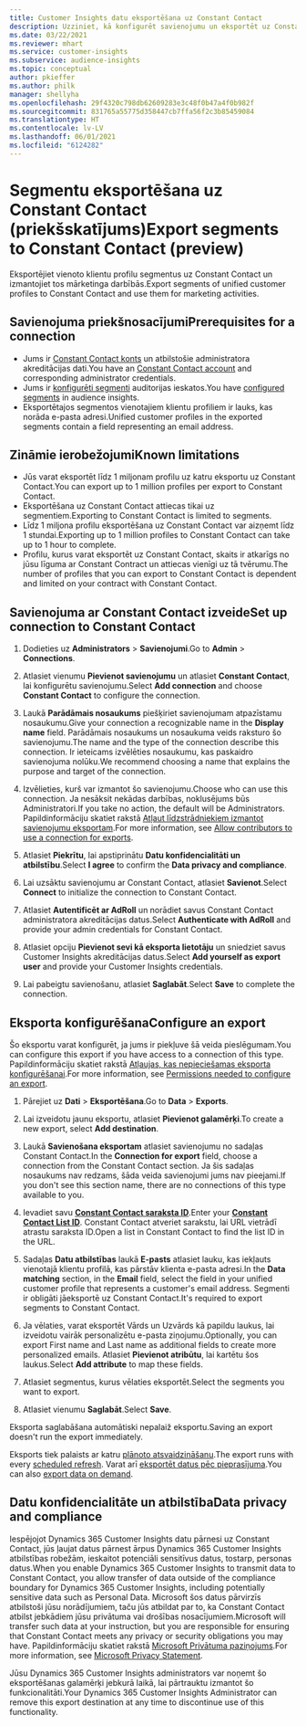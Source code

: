 ```yaml
---
title: Customer Insights datu eksportēšana uz Constant Contact
description: Uzziniet, kā konfigurēt savienojumu un eksportēt uz Constant Contact.
ms.date: 03/22/2021
ms.reviewer: mhart
ms.service: customer-insights
ms.subservice: audience-insights
ms.topic: conceptual
author: pkieffer
ms.author: philk
manager: shellyha
ms.openlocfilehash: 29f4320c798db62609283e3c48f0b47a4f0b982f
ms.sourcegitcommit: 831765a55775d358447cb7ffa56f2c3b85459084
ms.translationtype: HT
ms.contentlocale: lv-LV
ms.lasthandoff: 06/01/2021
ms.locfileid: "6124282"
---
```

# <a name="export-segments-to-constant-contact-preview"></a><span data-ttu-id="b83b5-103">Segmentu eksportēšana uz Constant Contact (priekšskatījums)</span><span class="sxs-lookup"><span data-stu-id="b83b5-103">Export segments to Constant Contact (preview)</span></span>

<span data-ttu-id="b83b5-104">Eksportējiet vienoto klientu profilu segmentus uz Constant Contact un izmantojiet tos mārketinga darbībās.</span><span class="sxs-lookup"><span data-stu-id="b83b5-104">Export segments of unified customer profiles to Constant Contact and use them for marketing activities.</span></span> 

## <a name="prerequisites-for-a-connection"></a><span data-ttu-id="b83b5-105">Savienojuma priekšnosacījumi</span><span class="sxs-lookup"><span data-stu-id="b83b5-105">Prerequisites for a connection</span></span>

-   <span data-ttu-id="b83b5-106">Jums ir [Constant Contact konts](https://www.constantcontact.com/account-home) un atbilstošie administratora akreditācijas dati.</span><span class="sxs-lookup"><span data-stu-id="b83b5-106">You have an [Constant Contact account](https://www.constantcontact.com/account-home) and corresponding administrator credentials.</span></span>
-   <span data-ttu-id="b83b5-107">Jums ir [konfigurēti segmenti](segments.md) auditorijas ieskatos.</span><span class="sxs-lookup"><span data-stu-id="b83b5-107">You have [configured segments](segments.md) in audience insights.</span></span>
-   <span data-ttu-id="b83b5-108">Eksportētajos segmentos vienotajiem klientu profiliem ir lauks, kas norāda e-pasta adresi.</span><span class="sxs-lookup"><span data-stu-id="b83b5-108">Unified customer profiles in the exported segments contain a field representing an email address.</span></span>

## <a name="known-limitations"></a><span data-ttu-id="b83b5-109">Zināmie ierobežojumi</span><span class="sxs-lookup"><span data-stu-id="b83b5-109">Known limitations</span></span>

- <span data-ttu-id="b83b5-110">Jūs varat eksportēt līdz 1 miljonam profilu uz katru eksportu uz Constant Contact.</span><span class="sxs-lookup"><span data-stu-id="b83b5-110">You can export up to 1 million profiles per export to Constant Contact.</span></span>
- <span data-ttu-id="b83b5-111">Eksportēšana uz Constant Contact attiecas tikai uz segmentiem.</span><span class="sxs-lookup"><span data-stu-id="b83b5-111">Exporting to Constant Contact is limited to segments.</span></span>
- <span data-ttu-id="b83b5-112">Līdz 1 miljona profilu eksportēšana uz Constant Contact var aizņemt līdz 1 stundai.</span><span class="sxs-lookup"><span data-stu-id="b83b5-112">Exporting up to 1 million profiles to Constant Contact can take up to 1 hour to complete.</span></span> 
- <span data-ttu-id="b83b5-113">Profilu, kurus varat eksportēt uz Constant Contact, skaits ir atkarīgs no jūsu līguma ar Constant Contract un attiecas vienīgi uz tā tvērumu.</span><span class="sxs-lookup"><span data-stu-id="b83b5-113">The number of profiles that you can export to Constant Contact is dependent and limited on your contract with Constant Contact.</span></span>

## <a name="set-up-connection-to-constant-contact"></a><span data-ttu-id="b83b5-114">Savienojuma ar Constant Contact izveide</span><span class="sxs-lookup"><span data-stu-id="b83b5-114">Set up connection to Constant Contact</span></span>

1. <span data-ttu-id="b83b5-115">Dodieties uz **Administrators** > **Savienojumi**.</span><span class="sxs-lookup"><span data-stu-id="b83b5-115">Go to **Admin** > **Connections**.</span></span>

1. <span data-ttu-id="b83b5-116">Atlasiet vienumu **Pievienot savienojumu** un atlasiet **Constant Contact**, lai konfigurētu savienojumu.</span><span class="sxs-lookup"><span data-stu-id="b83b5-116">Select **Add connection** and choose **Constant Contact** to configure the connection.</span></span>

1. <span data-ttu-id="b83b5-117">Laukā **Parādāmais nosaukums** piešķiriet savienojumam atpazīstamu nosaukumu.</span><span class="sxs-lookup"><span data-stu-id="b83b5-117">Give your connection a recognizable name in the **Display name** field.</span></span> <span data-ttu-id="b83b5-118">Parādāmais nosaukums un nosaukuma veids raksturo šo savienojumu.</span><span class="sxs-lookup"><span data-stu-id="b83b5-118">The name and the type of the connection describe this connection.</span></span> <span data-ttu-id="b83b5-119">Ir ieteicams izvēlēties nosaukumu, kas paskaidro savienojuma nolūku.</span><span class="sxs-lookup"><span data-stu-id="b83b5-119">We recommend choosing a name that explains the purpose and target of the connection.</span></span>

1. <span data-ttu-id="b83b5-120">Izvēlieties, kurš var izmantot šo savienojumu.</span><span class="sxs-lookup"><span data-stu-id="b83b5-120">Choose who can use this connection.</span></span> <span data-ttu-id="b83b5-121">Ja nesāksit nekādas darbības, noklusējums būs Administratori.</span><span class="sxs-lookup"><span data-stu-id="b83b5-121">If you take no action, the default will be Administrators.</span></span> <span data-ttu-id="b83b5-122">Papildinformāciju skatiet rakstā [Atļaut līdzstrādniekiem izmantot savienojumu eksportam](connections.md#allow-contributors-to-use-a-connection-for-exports).</span><span class="sxs-lookup"><span data-stu-id="b83b5-122">For more information, see [Allow contributors to use a connection for exports](connections.md#allow-contributors-to-use-a-connection-for-exports).</span></span>

1. <span data-ttu-id="b83b5-123">Atlasiet **Piekrītu**, lai apstiprinātu **Datu konfidencialitāti un atbilstību**.</span><span class="sxs-lookup"><span data-stu-id="b83b5-123">Select **I agree** to confirm the **Data privacy and compliance**.</span></span>

1. <span data-ttu-id="b83b5-124">Lai uzsāktu savienojumu ar Constant Contact, atlasiet **Savienot**.</span><span class="sxs-lookup"><span data-stu-id="b83b5-124">Select **Connect** to initialize the connection to Constant Contact.</span></span>

1. <span data-ttu-id="b83b5-125">Atlasiet **Autentificēt ar AdRoll** un norādiet savus Constant Contact administratora akreditācijas datus.</span><span class="sxs-lookup"><span data-stu-id="b83b5-125">Select **Authenticate with AdRoll** and provide your admin credentials for Constant Contact.</span></span> 

1. <span data-ttu-id="b83b5-126">Atlasiet opciju **Pievienot sevi kā eksporta lietotāju** un sniedziet savus Customer Insights akreditācijas datus.</span><span class="sxs-lookup"><span data-stu-id="b83b5-126">Select **Add yourself as export user** and provide your Customer Insights credentials.</span></span>

1. <span data-ttu-id="b83b5-127">Lai pabeigtu savienošanu, atlasiet **Saglabāt**.</span><span class="sxs-lookup"><span data-stu-id="b83b5-127">Select **Save** to complete the connection.</span></span>

## <a name="configure-an-export"></a><span data-ttu-id="b83b5-128">Eksporta konfigurēšana</span><span class="sxs-lookup"><span data-stu-id="b83b5-128">Configure an export</span></span>

<span data-ttu-id="b83b5-129">Šo eksportu varat konfigurēt, ja jums ir piekļuve šā veida pieslēgumam.</span><span class="sxs-lookup"><span data-stu-id="b83b5-129">You can configure this export if you have access to a connection of this type.</span></span> <span data-ttu-id="b83b5-130">Papildinformāciju skatiet rakstā [Atļaujas, kas nepieciešamas eksporta konfigurēšanai](export-destinations.md#set-up-a-new-export).</span><span class="sxs-lookup"><span data-stu-id="b83b5-130">For more information, see [Permissions needed to configure an export](export-destinations.md#set-up-a-new-export).</span></span>

1. <span data-ttu-id="b83b5-131">Pārejiet uz **Dati** > **Eksportēšana**.</span><span class="sxs-lookup"><span data-stu-id="b83b5-131">Go to **Data** > **Exports**.</span></span>

1. <span data-ttu-id="b83b5-132">Lai izveidotu jaunu eksportu, atlasiet **Pievienot galamērķi**.</span><span class="sxs-lookup"><span data-stu-id="b83b5-132">To create a new export, select **Add destination**.</span></span>

1. <span data-ttu-id="b83b5-133">Laukā **Savienošana eksportam** atlasiet savienojumu no sadaļas Constant Contact.</span><span class="sxs-lookup"><span data-stu-id="b83b5-133">In the **Connection for export** field, choose a connection from the Constant Contact section.</span></span> <span data-ttu-id="b83b5-134">Ja šis sadaļas nosaukums nav redzams, šāda veida savienojumi jums nav pieejami.</span><span class="sxs-lookup"><span data-stu-id="b83b5-134">If you don't see this section name, there are no connections of this type available to you.</span></span>

1. <span data-ttu-id="b83b5-135">Ievadiet savu [**Constant Contact saraksta ID**](https://app.constantcontact.com/pages/contacts/ui#lists).</span><span class="sxs-lookup"><span data-stu-id="b83b5-135">Enter your [**Constant Contact List ID**](https://app.constantcontact.com/pages/contacts/ui#lists).</span></span> <span data-ttu-id="b83b5-136">Constant Contact atveriet sarakstu, lai URL vietrādī atrastu saraksta ID.</span><span class="sxs-lookup"><span data-stu-id="b83b5-136">Open a list in Constant Contact to find the list ID in the URL.</span></span>

1. <span data-ttu-id="b83b5-137">Sadaļas **Datu atbilstības** laukā **E-pasts** atlasiet lauku, kas iekļauts vienotajā klientu profilā, kas pārstāv klienta e-pasta adresi.</span><span class="sxs-lookup"><span data-stu-id="b83b5-137">In the **Data matching** section, in the **Email** field, select the field in your unified customer profile that represents a customer's email address.</span></span> <span data-ttu-id="b83b5-138">Segmenti ir obligāti jāeksportē uz Constant Contact.</span><span class="sxs-lookup"><span data-stu-id="b83b5-138">It's required to export segments to Constant Contact.</span></span>

1. <span data-ttu-id="b83b5-139">Ja vēlaties, varat eksportēt Vārds un Uzvārds kā papildu laukus, lai izveidotu vairāk personalizētu e-pasta ziņojumu.</span><span class="sxs-lookup"><span data-stu-id="b83b5-139">Optionally, you can export First name and Last name as additional fields to create more personalized emails.</span></span> <span data-ttu-id="b83b5-140">Atlasiet **Pievienot atribūtu**, lai kartētu šos laukus.</span><span class="sxs-lookup"><span data-stu-id="b83b5-140">Select **Add attribute** to map these fields.</span></span>

1. <span data-ttu-id="b83b5-141">Atlasiet segmentus, kurus vēlaties eksportēt.</span><span class="sxs-lookup"><span data-stu-id="b83b5-141">Select the segments you want to export.</span></span>

1. <span data-ttu-id="b83b5-142">Atlasiet vienumu **Saglabāt**.</span><span class="sxs-lookup"><span data-stu-id="b83b5-142">Select **Save**.</span></span>

<span data-ttu-id="b83b5-143">Eksporta saglabāšana automātiski nepalaiž eksportu.</span><span class="sxs-lookup"><span data-stu-id="b83b5-143">Saving an export doesn't run the export immediately.</span></span>

<span data-ttu-id="b83b5-144">Eksports tiek palaists ar katru [plānoto atsvaidzināšanu](system.md#schedule-tab).</span><span class="sxs-lookup"><span data-stu-id="b83b5-144">The export runs with every [scheduled refresh](system.md#schedule-tab).</span></span> <span data-ttu-id="b83b5-145">Varat arī [eksportēt datus pēc pieprasījuma](export-destinations.md#run-exports-on-demand).</span><span class="sxs-lookup"><span data-stu-id="b83b5-145">You can also [export data on demand](export-destinations.md#run-exports-on-demand).</span></span> 


## <a name="data-privacy-and-compliance"></a><span data-ttu-id="b83b5-146">Datu konfidencialitāte un atbilstība</span><span class="sxs-lookup"><span data-stu-id="b83b5-146">Data privacy and compliance</span></span>

<span data-ttu-id="b83b5-147">Iespējojot Dynamics 365 Customer Insights datu pārnesi uz Constant Contact, jūs ļaujat datus pārnest ārpus Dynamics 365 Customer Insights atbilstības robežām, ieskaitot potenciāli sensitīvus datus, tostarp, personas datus.</span><span class="sxs-lookup"><span data-stu-id="b83b5-147">When you enable Dynamics 365 Customer Insights to transmit data to Constant Contact, you allow transfer of data outside of the compliance boundary for Dynamics 365 Customer Insights, including potentially sensitive data such as Personal Data.</span></span> <span data-ttu-id="b83b5-148">Microsoft šos datus pārvirzīs atbilstoši jūsu norādījumiem, taču jūs atbildat par to, ka Constant Contact atbilst jebkādiem jūsu privātuma vai drošības nosacījumiem.</span><span class="sxs-lookup"><span data-stu-id="b83b5-148">Microsoft will transfer such data at your instruction, but you are responsible for ensuring that Constant Contact meets any privacy or security obligations you may have.</span></span> <span data-ttu-id="b83b5-149">Papildinformāciju skatiet rakstā [Microsoft Privātuma paziņojums](https://go.microsoft.com/fwlink/?linkid=396732).</span><span class="sxs-lookup"><span data-stu-id="b83b5-149">For more information, see [Microsoft Privacy Statement](https://go.microsoft.com/fwlink/?linkid=396732).</span></span>

<span data-ttu-id="b83b5-150">Jūsu Dynamics 365 Customer Insights administrators var noņemt šo eksportēšanas galamērķi jebkurā laikā, lai pārtrauktu izmantot šo funkcionalitāti.</span><span class="sxs-lookup"><span data-stu-id="b83b5-150">Your Dynamics 365 Customer Insights Administrator can remove this export destination at any time to discontinue use of this functionality.</span></span>
